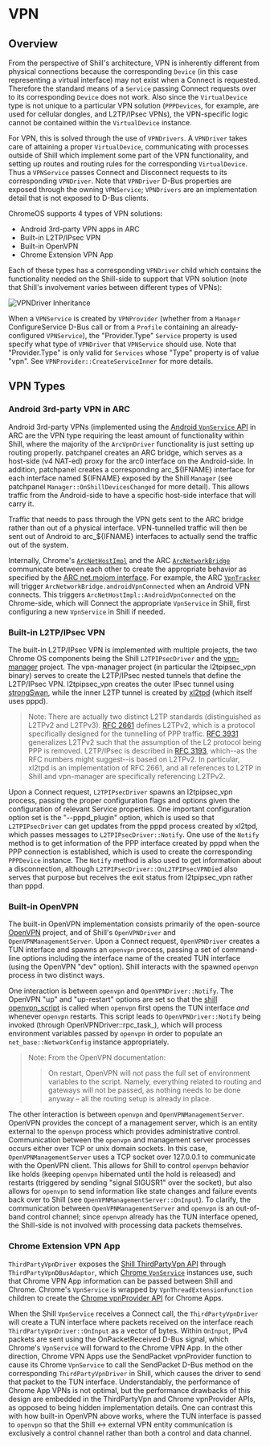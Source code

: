 # VPN

## Overview

From the perspective of Shill's architecture, VPN is inherently different from
physical connections because the corresponding `Device` (in this case
representing a virtual interface) may not exist when a Connect is
requested. Therefore the standard means of a `Service` passing Connect requests
over to its corresponding `Device` does not work. Also since the `VirtualDevice`
type is not unique to a particular VPN solution (`PPPDevices`, for example, are
used for cellular dongles, and L2TP/IPsec VPNs), the VPN-specific logic cannot
be contained within the `VirtualDevice` instance.

For VPN, this is solved through the use of `VPNDrivers`. A `VPNDriver` takes
care of attaining a proper `VirtualDevice`, communicating with processes outside
of Shill which implement some part of the VPN functionality, and setting up
routes and routing rules for the corresponding `VirtualDevice`. Thus a
`VPNService` passes Connect and Disconnect requests to its corresponding
`VPNDriver`. Note that `VPNDriver` D-Bus properties are exposed through the
owning `VPNService`; `VPNDrivers` are an implementation detail that is not
exposed to D-Bus clients.

ChromeOS supports 4 types of VPN solutions:
*   Android 3rd-party VPN apps in ARC
*   Built-in L2TP/IPsec VPN
*   Built-in OpenVPN
*   Chrome Extension VPN App

Each of these types has a corresponding `VPNDriver` child which contains the
functionality needed on the Shill-side to support that VPN solution (note that
Shill's involvement varies between different types of VPNs):

![VPNDriver Inheritance](https://storage.googleapis.com/chromium-website-lob-storage/3c5afd9bada7cc8f1d3bfe735d28824aed309d5c)

When a `VPNService` is created by `VPNProvider` (whether from a `Manager`
ConfigureService D-Bus call or from a `Profile` containing an already-configured
`VPNService`), the "Provider.Type" `Service` property is used specify what type
of `VPNDriver` that `VPNService` should use. Note that "Provider.Type" is only
valid for `Services` whose "Type" property is of value "vpn". See
`VPNProvider::CreateServiceInner` for more details.

## VPN Types

### Android 3rd-party VPN in ARC

Android 3rd-party VPNs (implemented using the [Android `VpnService` API] in ARC
are the VPN type requiring the least amount of functionality within Shill, where
the majority of the `ArcVpnDriver` functionality is just setting up routing
properly. patchpanel creates an ARC bridge, which serves as a host-side (v4
NAT-ed) proxy for the arc0 interface on the Android-side. In addition,
patchpanel creates a corresponding arc_${IFNAME} interface for each interface
named ${IFNAME} exposed by the Shill `Manager` (see patchpanel
`Manager::OnShillDevicesChanged` for more detail). This allows traffic from the
Android-side to have a specific host-side interface that will carry it.

Traffic that needs to pass through the VPN gets sent to the ARC bridge rather
than out of a physical interface. VPN-tunnelled traffic will then be sent out of
Android to arc_${IFNAME} interfaces to actually send the traffic out of the
system.

Internally, Chrome's [`ArcNetHostImpl`] and the ARC [`ArcNetworkBridge`]
communicate between each other to create the appropriate behavior as specified
by the [ARC net.mojom interface]. For example, the ARC [`VpnTracker`] will
trigger `ArcNetworkBridge.androidVpnConnected` when an Android VPN
connects. This triggers `ArcNetHostImpl::AndroidVpnConnected` on the
Chrome-side, which will Connect the appropriate `VpnService` in Shill, first
configuring a new `VpnService` in Shill if needed.

### Built-in L2TP/IPsec VPN

The built-in L2TP/IPsec VPN is implemented with multiple projects, the two Chrome
OS components being the Shill `L2TPIPsecDriver` and the
[vpn-manager](../../vpn-manager) project. The vpn-manager project (in particular
the l2tpipsec_vpn binary) serves to create the L2TP/IPsec nested tunnels that
define the L2TP/IPsec VPN. l2tpipsec_vpn creates the outer IPsec tunnel using
[strongSwan](https://www.strongswan.org), while the inner L2TP tunnel is created
by [xl2tpd](https://linux.die.net/man/8/xl2tpd) (which itself uses pppd).

>   Note: There are actually two distinct L2TP standards (distinguished as
>   L2TPv2 and L2TPv3). [RFC 2661] defines L2TPv2, which is a protocol
>   specifically designed for the tunnelling of PPP traffic. [RFC 3931]
>   generalizes L2TPv2 such that the assumption of the L2 protocol being PPP is
>   removed. L2TP/IPsec is described in [RFC 3193], which--as the RFC numbers
>   might suggest--is based on L2TPv2. In particular, xl2tpd is an
>   implementation of RFC 2661, and all references to L2TP in Shill and
>   vpn-manager are specifically referencing L2TPv2.

Upon a Connect request, `L2TPIPsecDriver` spawns an l2tpipsec_vpn process,
passing the proper configuration flags and options given the configuration of
relevant Service properties. One important configuration option set is the
"--pppd_plugin" option, which is used so that `L2TPIPsecDriver` can get updates
from the pppd process created by xl2tpd, which passes messages to
`L2TPIPsecDriver::Notify`. One use of the `Notify` method is to get information
of the PPP interface created by pppd when the PPP connection is established,
which is used to create the corresponding `PPPDevice` instance. The `Notify`
method is also used to get information about a disconnection, although
`L2TPIPsecDriver::OnL2TPIPsecVPNDied` also serves that purpose but receives the
exit status from l2tpipsec_vpn rather than pppd.

### Built-in OpenVPN

The built-in OpenVPN implementation consists primarily of the open-source
[OpenVPN](https://openvpn.net) project, and of Shill's `OpenVPNDriver` and
`OpenVPNManagementServer`. Upon a Connect request, `OpenVPNDriver` creates a TUN
interface and spawns an `openvpn` process, passing a set of command-line options
including the interface name of the created TUN interface (using the OpenVPN
"dev" option). Shill interacts with the spawned `openvpn` process in two
distinct ways.

One interaction is between `openvpn` and `OpenVPNDriver::Notify`. The OpenVPN
"up" and "up-restart" options are set so that the [shill
openvpn_script](../shims/openvpn_script.cc) is called when `openvpn` first opens
the TUN interface *and* whenever `openvpn` restarts. This script leads to
`OpenVPNDriver::Notify` being invoked (through OpenVPNDriver::rpc_task_), which
will process environment variables passed by `openvpn` in order to populate an
`net_base::NetworkConfig` instance appropriately.

>   Note: From the OpenVPN documentation:
>   >   On restart, OpenVPN will not pass the full set of environment variables
>   >   to the script. Namely, everything related to routing and gateways will
>   >   not be passed, as nothing needs to be done anyway – all the routing
>   >   setup is already in place.

The other interaction is between `openvpn` and `OpenVPNManagementServer`.
OpenVPN provides the concept of a management server, which is an entity external
to the `openvpn` process which provides administrative control. Communication
between the `openvpn` and management server processes occurs either over TCP or
unix domain sockets. In this case, `OpenVPNManagementServer` uses a TCP socket
over 127.0.0.1 to communicate with the OpenVPN client. This allows for Shill to
control `openvpn` behavior like holds (keeping `openvpn` hibernated until the
hold is released) and restarts (triggered by sending "signal SIGUSR1" over the
socket), but also allows for `openvpn` to send information like state changes
and failure events back over to Shill (see
`OpenVPNManagementServer::OnInput`). To clarify, the communication between
`OpenVPNManagementServer` and `openvpn` is an out-of-band control channel; since
`openvpn` already has the TUN interface opened, the Shill-side is not involved
with processing data packets themselves.

### Chrome Extension VPN App

`ThirdPartyVpnDriver` exposes the [Shill ThirdPartyVpn API] through
`ThirdPartyVpnDBusAdaptor`, which [Chrome `VpnService`] instances use, such that
Chrome VPN App information can be passed between Shill and Chrome. Chrome's
`VpnService` is wrapped by `VpnThreadExtensionFunction` children to create the
[Chrome vpnProvider API] for Chrome Apps.

When the Shill `VpnService` receives a Connect call, the `ThirdPartyVpnDriver`
will create a TUN interface where packets received on the interface reach
`ThirdPartyVpnDriver::OnInput` as a vector of bytes. Within `OnInput`, IPv4
packets are sent using the OnPacketReceived D-Bus signal, which Chrome's
`VpnService` will forward to the Chrome VPN App. In the other direction, Chrome
VPN Apps use the SendPacket vpnProvider function to cause its Chrome
`VpnService` to call the SendPacket D-Bus method on the corresponding
`ThirdPartyVpnDriver` in Shill, which causes the driver to send that packet to
the TUN interface. Understandably, the performance of Chrome App VPNs is not
optimal, but the performance drawbacks of this design are embedded in the
ThirdPartyVpn and Chrome vpnProvider APIs, as opposed to being hidden
implementation details. One can contrast this with how built-in OpenVPN above
works, where the TUN interface is passed to `openvpn` so that the Shill <->
external VPN entity communication is exclusively a control channel rather than
both a control and data channel.

[Android `VpnService` API]: https://developer.android.com/reference/android/net/VpnService
[ARC net.mojom interface]: https://cs.chromium.org/chromium/src/components/arc/mojom/net.mojom
[`ArcNetHostImpl`]: https://cs.chromium.org/chromium/src/components/arc/net/arc_net_host_impl.h
[`ArcNetworkBridge`]: https://source.corp.google.com/rvc-arc/vendor/google_arc/libs/arc-net-services/src/com/android/server/arc/net/ArcNetworkBridge.java
[Chrome `VpnService`]: https://cs.chromium.org/chromium/src/extensions/browser/api/vpn_provider/vpn_service.h
[Chrome vpnProvider API]: https://developer.chrome.com/apps/vpnProvider
[RFC 2661]: https://tools.ietf.org/html/rfc2661
[RFC 3193]: https://tools.ietf.org/html/rfc3193
[RFC 3931]: https://tools.ietf.org/html/rfc3931
[Shill ThirdPartyVpn API]: thirdpartyvpn-api.txt
[`VpnTracker`]: https://cs.corp.google.com/pi-arcvm-dev/vendor/google_arc/libs/arc-services/src/com/android/server/arc/net/VpnTracker.java
